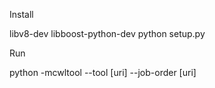 Install

libv8-dev
libboost-python-dev
python setup.py

Run

python -mcwltool --tool [uri] --job-order [uri]
